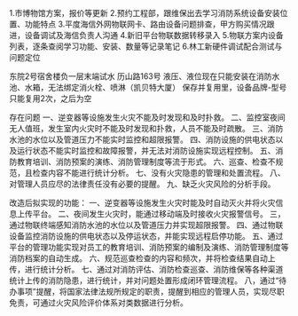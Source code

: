 1.市博物馆方案，报价等更新
2.预约工程部，跟维保出去学习消防系统设备安装位置、功能特点
3.平度海信外网物联网卡、路由设备问题排查，甲方购买情况跟进，设备调试及海信负责人沟通
4.新旧平台物联数据转移录入
5.物联方案内设备列表，逐条查阅学习功能、安装、数量等记录笔记
6.林工新硬件调试配合测试与问题定位

东院2号宿舍楼负一层末端试水 历山路163号
液压、液位现在只能安装在消防水池、水箱，无法绑定消火栓、喷淋（凯贝特大厦）
保存并复用里，设备品牌-型号只能复用2次，之后为空


存在问题
一、逆变器等设施发生火灾不能及时发现和及时扑救。
二、监控室夜间无人值班，发生室内火灾时不能及时发现和扑救，人员不能及时疏散。
三、消防水池的水位以及管道压力不能实时监控和超限报警。
四、消防设施的供电状态以及运行状态不能实时监控和故障报警，并无法对消防设施实现远程控制。
五、消防教育培训、消防预案的演练、消防管理制度等流于形式。
六、巡查、检查不规范，且检查内容不能进行统计分析。
七、没有火灾隐患的管理和处置流程。
八、对管理人员应尽的法律责任没有必要的提醒。
九、缺乏火灾风险的分析手段。

改造后拟实现的功能：
一、逆变器等设施发生火灾时能及时自动灭火并将火灾信息上传平台。
二、夜间发生火灾时，能通过移动端及时接收火灾报警信号。
三，通过物联终端感知消防水池的水位以及管道压力并实现超限报警。
四、通过物联设备监控消防设施的供电状态以及停运状态，并能实现远程启停功能。
五、通过平台的管理功能实现对员工的教育培训、消防预案的编制及演练、消防管理制度等消防档案的自动生成。
六、规范巡查检查的内容和频次，并将检查结果自动上传，进行统计分析。
七、通过对消防评估、消防检查巡查、消防维保等各种渠道统计上传的消防隐患，进行统计，并对问题处置形成闭环管理流程。
八，通过“待办事项”提醒，将国家法律法规所规定的职责，提醒到相应的管理人员，实现尽职免责，可通过火灾风险评价体系对类数据进行分析。


